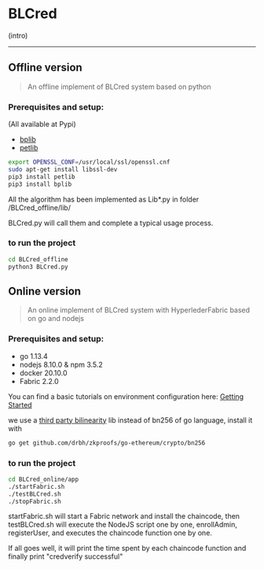 # BLCred

(intro)

---

## Offline version

> An offline implement of BLCred system based on python

### Prerequisites and setup:

(All available at Pypi)

* [bplib](https://github.com/gdanezis/bplib)
* [petlib](https://github.com/gdanezis/petlib)

``` bash
export OPENSSL_CONF=/usr/local/ssl/openssl.cnf
sudo apt-get install libssl-dev
pip3 install petlib
pip3 install bplib
```


All the algorithm has been implemented as Lib*.py in folder /BLCred_offline/lib/

BLCred.py will call them and complete a typical usage process.

### to run the project

``` bash
cd BLCred_offline
python3 BLCred.py
```

## Online version

> An online implement of BLCred system with HyperlederFabric based on go and nodejs

### Prerequisites and setup:

* go 1.13.4
* nodejs 8.10.0 & npm 3.5.2
* docker 20.10.0
* Fabric 2.2.0

You can find a basic tutorials on environment configuration here: [Getting Started](https://hyperledger-fabric.readthedocs.io/en/latest/getting_started.html)

we use a [third party bilinearity](https://github.com/drbh/zkproofs/tree/master/go-ethereum/crypto/bn256) lib instead of bn256 of go language, install it with

```bash
go get github.com/drbh/zkproofs/go-ethereum/crypto/bn256
```

### to run the project

```bash
cd BLCred_online/app
./startFabric.sh
./testBLCred.sh
./stopFabric.sh
```

startFabric.sh will start a Fabric network and install the chaincode, then testBLCred.sh will execute the NodeJS script one by one, enrollAdmin, registerUser, and executes the chaincode function one by one.

If all goes well, it will print the time spent by each chaincode function and finally print "credverify successful"
